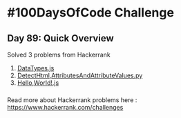 # #100DaysOfCode Challenge
## Day 89: Quick Overview
Solved 3 problems from Hackerrank  
1. [DataTypes.js](https://github.com/divyatejakotteti/100DaysOfCode/blob/master/Day%2089/DataTypes.js)
2. [DetectHtml,AttributesAndAttributeValues.py](https://github.com/divyatejakotteti/100DaysOfCode/blob/master/Day%2089/DetectHtml,AttributesAndAttributeValues.py)
3. [Hello,World!.js](https://github.com/divyatejakotteti/100DaysOfCode/blob/master/Day%2089/Hello,World!.js)
### 
Read more about Hackerrank problems here : https://www.hackerrank.com/challenges
